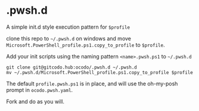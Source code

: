 # .pwsh.d

A simple init.d style execution pattern for `$profile`

clone this repo to `~/.pwsh.d` on windows and move `Microsoft.PowerShell_profile.ps1.copy_to_profile` to `$profile`.

Add your init scripts using the naming pattern `<name>.pwsh.ps1` to `~/.pwsh.d`

```
git clone git@gitcodo.hub:ocodo/.pwsh.d ~/.pwsh.d
mv ~/.pwsh.d/Microsoft.PowerShell_profile.ps1.copy_to_profile $profile
```

The default `profile.pwsh.ps1` is in place, and will use the oh-my-posh prompt in `ocodo.pwsh.yaml`.

Fork and do as you will.